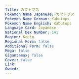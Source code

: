 ```yaml
---
﻿Title: カブトプス
Pokemon Name Japanese: カブトプス
Pokemon Name German: Kabutops
Pokemon Name English: Kabutops
Language Card: Japanese
National Dex Number: 141
Region: Kanto
Regional Form: false
Additional Form: false
Mega: false
Gigantamax: false
Cover: false
Link: 
Owned: 
---
```

